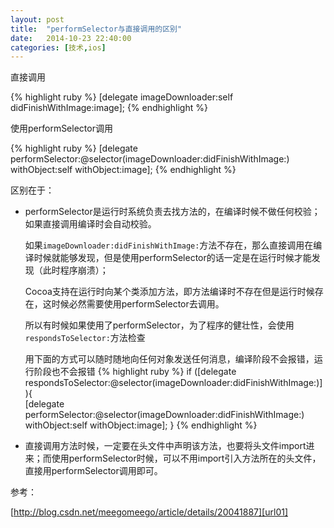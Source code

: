 ```yaml
---
layout: post
title:  "performSelector与直接调用的区别"
date:   2014-10-23 22:40:00
categories: [技术,ios]
---
```


直接调用

{% highlight ruby %}
[delegate imageDownloader:self didFinishWithImage:image];
{% endhighlight %}

使用performSelector调用

{% highlight ruby %}
[delegate performSelector:@selector(imageDownloader:didFinishWithImage:) withObject:self withObject:image];
{% endhighlight %}

区别在于：

* performSelector是运行时系统负责去找方法的，在编译时候不做任何校验；如果直接调用编译时会自动校验。 

  如果`imageDownloader:didFinishWithImage:`方法不存在，那么直接调用在编译时候就能够发现，但是使用performSelector的话一定是在运行时候才能发现（此时程序崩溃）；

  Cocoa支持在运行时向某个类添加方法，即方法编译时不存在但是运行时候存在，这时候必然需要使用performSelector去调用。

  所以有时候如果使用了performSelector，为了程序的健壮性，会使用`respondsToSelector:`方法检查

  用下面的方式可以随时随地向任何对象发送任何消息，编译阶段不会报错，运行阶段也不会报错
{% highlight ruby %}
if ([delegate respondsToSelector:@selector(imageDownloader:didFinishWithImage:)]){    
    [delegate performSelector:@selector(imageDownloader:didFinishWithImage:) withObject:self withObject:image];
}
{% endhighlight %}

* 直接调用方法时候，一定要在头文件中声明该方法，也要将头文件import进来；而使用performSelector时候，可以不用import引入方法所在的头文件，直接用performSelector调用即可。

参考：

[http://blog.csdn.net/meegomeego/article/details/20041887][url01]

[url01]:  http://blog.csdn.net/meegomeego/article/details/20041887

